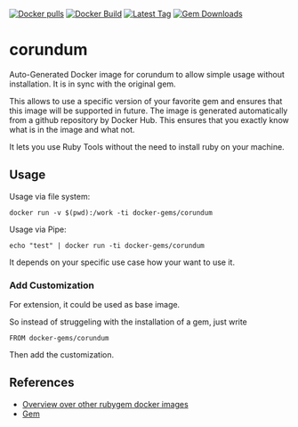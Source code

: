 [![Docker pulls](https://img.shields.io/docker/pulls/rubygem/corundum.svg)](https://hub.docker.com/r/rubygem/corundum/)
[![Docker Build](https://img.shields.io/docker/automated/rubygem/corundum.svg)](https://hub.docker.com/r/rubygem/corundum/)
[![Latest Tag](https://img.shields.io/github/tag/docker-rubygem/corundum.svg)](https://hub.docker.com/r/rubygem/corundum/)
[![Gem Downloads](https://img.shields.io/gem/dt/corundum.svg)](https://rubygems.org/gems/corundum/)
# corundum

Auto-Generated Docker image for corundum to allow simple usage without installation.
It is in sync with the original gem.

This allows to use a specific version of your favorite gem and ensures that this image will be supported in future.
The image is generated automatically from a github repository by Docker Hub.
This ensures that you exactly know what is in the image and what not.

It lets you use Ruby Tools without the need to install ruby on your machine.

## Usage

Usage via file system:

`docker run -v $(pwd):/work -ti docker-gems/corundum`

Usage via Pipe:

`echo "test" | docker run -ti docker-gems/corundum`

It depends on your specific use case how your want to use it.

### Add Customization

For extension, it could be used as base image.

So instead of struggeling with the installation of a gem, just write

`FROM docker-gems/corundum`

Then add the customization.

## References

 - [Overview over other rubygem docker images](https://github.com/thinkbot/docker-rubygem)
 - [Gem](https://rubygems.org/gems/corundum/)
